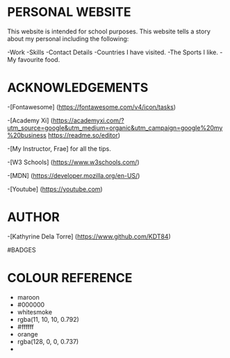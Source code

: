 # PERSONAL WEBSITE

This website is intended for school purposes. 
This website tells a story about my personal including the following:

-Work
-Skills
-Contact Details
-Countries I have visited.
-The Sports I like.
-My favourite food. 
  

# ACKNOWLEDGEMENTS 

-[Fontawesome] (https://fontawesome.com/v4/icon/tasks)

-[Academy Xi] (https://academyxi.com/?utm_source=google&utm_medium=organic&utm_campaign=google%20my%20business
https://readme.so/editor)

-[My Instructor, Frae] for all the tips.

-[W3 Schools] (https://www.w3schools.com/)

-[MDN] (https://developer.mozilla.org/en-US/)

-[Youtube] (https://youtube.com)


# AUTHOR

-[Kathyrine Dela Torre] (https://www.github.com/KDT84)

#BADGES

# COLOUR REFERENCE

- maroon
- #000000
- whitesmoke
- rgba(11, 10, 10, 0.792)
- #ffffff
- orange
- rgba(128, 0, 0, 0.737)
- 




